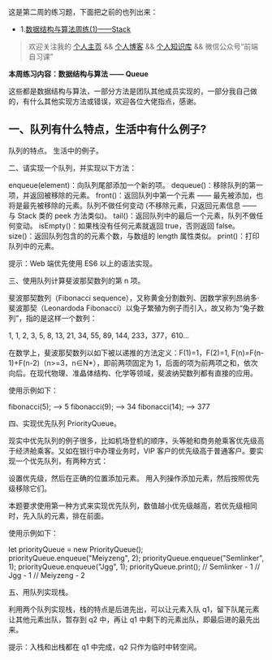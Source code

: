 这是第二周的练习题，下面把之前的也列出来：   
* 1.[数据结构与算法周练(1)——Stack]()   

> 欢迎关注我的 [个人主页](https://github.com/pingan8787) &&  [个人博客](http://www.pingan8787.com/) && [个人知识库](http://js.pingan8787.com/) && 微信公众号“前端自习课”



**本周练习内容：数据结构与算法 —— Queue**   

这些都是数据结构与算法，一部分方法是团队其他成员实现的，一部分我自己做的，有什么其他实现方法或错误，欢迎各位大佬指点，感谢。   


## 一、队列有什么特点，生活中有什么例子?

队列的特点。
生活中的例子。


二、请实现一个队列，并实现以下方法：



enqueue(element)：向队列尾部添加一个新的项。
dequeue()：移除队列的第一项，并返回被移除的元素。
front()：返回队列中第一个元素 —— 最先被添加，也将是最先被移除的元素。队列不做任何变动 (不移除元素，只返回元素信息 —— 与 Stack 类的 peek 方法类似)。
tail()：返回队列中的最后一个元素，队列不做任何变动。
isEmpty()：如果栈没有任何元素就返回 true，否则返回 false。
size()：返回队列包含的的元素个数，与数组的 length 属性类似。
print()：打印队列中的元素。


提示：Web 端优先使用 ES6 以上的语法实现。



三、使用队列计算斐波那契数列的第 n 项。



斐波那契数列（Fibonacci sequence），又称黄金分割数列、因数学家列昂纳多·斐波那契（Leonardoda Fibonacci）以兔子繁殖为例子而引入，故又称为“兔子数列”，指的是这样一个数列：



1, 1, 2, 3, 5, 8, 13, 21, 34, 55, 89, 144, 233，377，610...


在数学上，斐波那契数列以如下被以递推的方法定义：F(1)=1，F(2)=1, F(n)=F(n-1)+F(n-2)（n>=3，n∈N*），即前两项固定为 1，后面的项为前两项之和，依次向后。在现代物理、准晶体结构、化学等领域，斐波纳契数列都有直接的应用。



使用示例如下：



fibonacci(5); --> 5
fibonacci(9); --> 34
fibonacci(14); --> 377


四、实现优先队列 PriorityQueue。



现实中优先队列的例子很多，比如机场登机的顺序，头等舱和商务舱乘客优先级高于经济舱乘客。又如在银行中办理业务时，VIP 客户的优先级高于普通客户。要实现一个优先队列，有两种方式：



设置优先级，然后在正确的位置添加元素。
用入列操作添加元素，然后按照优先级移除它们。


本题要求使用第一种方式来实现优先队列，数值越小优先级越高，若优先级相同时，先入队的元素，排在前面。



使用示例如下：



let priorityQueue = new PriorityQueue();
priorityQueue.enqueue("Meiyzeng", 2);
priorityQueue.enqueue("Semlinker", 1);
priorityQueue.enqueue("Jgg", 1);
priorityQueue.print();
// Semlinker - 1
// Jgg - 1
// Meiyzeng - 2


五、用队列实现栈。



利用两个队列实现栈，栈的特点是后进先出，可以让元素入队 q1，留下队尾元素让其他元素出队，暂存到 q2 中，再让 q1 中剩下的元素出队，即最后进的最先出来。



提示：入栈和出栈都在 q1 中完成，q2 只作为临时中转空间。